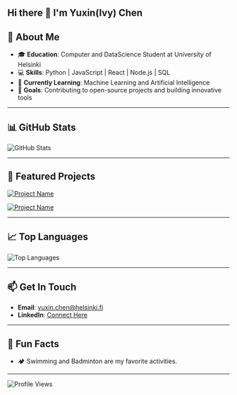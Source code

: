 ## Hi there 👋 I'm Yuxin(Ivy) Chen

## 🚀 About Me  
- 🎓 **Education**: Computer and DataScience Student at University of Helsinki  
- 💻 **Skills**: Python | JavaScript | React | Node.js | SQL  
- 🌱 **Currently Learning**: Machine Learning and Artificial Intelligence  
- 🎯 **Goals**: Contributing to open-source projects and building innovative tools  

---

## 📊 GitHub Stats  
![GitHub Stats](https://github-readme-stats.vercel.app/api?username=Ivy-Chen1999&show_icons=true&theme=radical)

---

## 🌟 Featured Projects  


[![Project Name](https://github-readme-stats.vercel.app/api/pin/?username=Ivy-Chen1999&repo=web_programming_project&theme=radical)](https://github.com/YourUsername/AnotherProject)

[![Project Name](https://github-readme-stats.vercel.app/api/pin/?username=Ivy-Chen1999&repo=myproject&theme=radical)](https://github.com/YourUsername/AnotherProject)

---

## 📈 Top Languages  
![Top Languages](https://github-readme-stats.vercel.app/api/top-langs/?username=Ivy-Chen1999&layout=compact&theme=radical)

---

## 📫 Get In Touch  
- **Email**: yuxin.chen@helsinki.fi  
- **LinkedIn**: [Connect Here](https://www.linkedin.com/in/yuxin-chen-9a98172ba/)  


---

## 🎉 Fun Facts  

- 🏕️ Swimming and Badminton are my favorite activities.  


---

![Profile Views](https://komarev.com/ghpvc/?username=Ivy-Chen1999&color=blue&style=flat)
